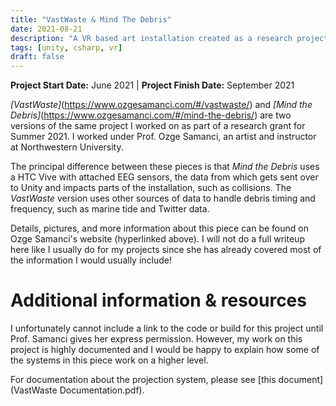 ```yaml
---
title: "VastWaste & Mind The Debris"
date: 2021-08-21
description: "A VR based art installation created as a research project."
tags: [unity, csharp, vr]
draft: false
---
```

**Project Start Date:** June 2021 | **Project Finish Date:** September 2021

*[VastWaste]*(https://www.ozgesamanci.com/#/vastwaste/) and *[Mind the Debris]*(https://www.ozgesamanci.com/#/mind-the-debris/) are two versions of the same project I worked on as part of a research grant for Summer 2021. I worked under Prof. Ozge Samanci, an artist and instructor at Northwestern University.

The principal difference between these pieces is that *Mind the Debris* uses a HTC Vive with attached EEG sensors, the data from which gets sent over to Unity and impacts parts of the installation, such as collisions. The *VastWaste* version uses other sources of data to handle debris timing and frequency, such as marine tide and Twitter data.

Details, pictures, and more information about this piece can be found on Ozge Samanci's website (hyperlinked above). I will not do a full writeup here like I usually do for my projects since she has already covered most of the information I would usually include!

# Additional information & resources

I unfortunately cannot include a link to the code or build for this project until Prof. Samanci gives her express permission. However, my work on this project is highly documented and I would be happy to explain how some of the systems in this piece work on a higher level.

For documentation about the projection system, please see [this document](VastWaste Documentation.pdf).